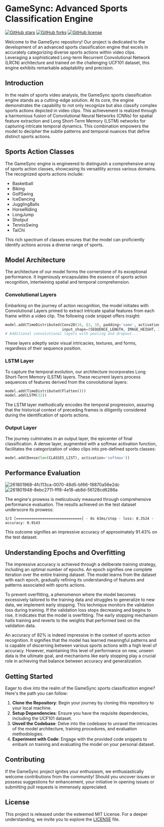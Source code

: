 # GameSync: Advanced Sports Classification Engine

[![GitHub stars](https://img.shields.io/github/stars/PiPlusTheta/EarthFinesse)](https://github.com/PiPlusTheta/GameSync/stargazers)
[![GitHub forks](https://img.shields.io/github/forks/PiPlusTheta/EarthFinesse)](https://github.com/PiPlusTheta/GameSync/network/members)
[![GitHub license](https://img.shields.io/github/license/PiPlusTheta/EarthFinesse)](https://github.com/PiPlusTheta/GameSync/blob/main/LICENSE)

Welcome to the GameSync repository! Our project is dedicated to the development of an advanced sports classification engine that excels in accurately categorizing diverse sports actions within video clips. Leveraging a sophisticated Long-term Recurrent Convolutional Network (LRCN) architecture and trained on the challenging UCF101 dataset, this engine exhibits remarkable adaptability and precision.

## Introduction

In the realm of sports video analysis, the GameSync sports classification engine stands as a cutting-edge solution. At its core, the engine demonstrates the capability to not only recognize but also classify complex sports actions depicted in video clips. This achievement is realized through a harmonious fusion of Convolutional Neural Networks (CNNs) for spatial feature extraction and Long Short-Term Memory (LSTM) networks for capturing intricate temporal dynamics. This combination empowers the model to decipher the subtle patterns and temporal nuances that define distinct sports actions.

## Sports Action Classes

The GameSync engine is engineered to distinguish a comprehensive array of sports action classes, showcasing its versatility across various domains. The recognized sports actions include:

- Basketball
- Biking
- GolfSwing
- IceDancing
- JugglingBalls
- HorseRiding
- LongJump
- Shotput
- TennisSwing
- TaiChi

This rich spectrum of classes ensures that the model can proficiently identify actions across a diverse range of sports.

## Model Architecture

The architecture of our model forms the cornerstone of its exceptional performance. It ingeniously encapsulates the essence of sports action recognition, intertwining spatial and temporal comprehension.

### Convolutional Layers

Embarking on the journey of action recognition, the model initiates with Convolutional Layers primed to extract intricate spatial features from each frame within a video clip. The following code snippet offers insight:

```python
model.add(TimeDistributed(Conv2D(16, (3, 3), padding='same', activation='relu'),
                          input_shape=(SEQUENCE_LENGTH, IMAGE_HEIGHT, IMAGE_WIDTH, 3)))
# Additional convolutional layers with pooling and dropout...
```

These layers adeptly seize visual intricacies, textures, and forms, regardless of their sequence position.

### LSTM Layer

To capture the temporal evolution, our architecture incorporates Long Short-Term Memory (LSTM) layers. These recurrent layers process sequences of features derived from the convolutional layers:

```python
model.add(TimeDistributed(Flatten()))
model.add(LSTM(32))
```

The LSTM layer methodically encodes the temporal progression, assuring that the historical context of preceding frames is diligently considered during the identification of sports actions.

### Output Layer

The journey culminates in an output layer, the epicenter of final classification. A dense layer, augmented with a softmax activation function, facilitates the categorization of video clips into pre-defined sports classes:

```python
model.add(Dense(len(CLASSES_LIST), activation='softmax'))
```

## Performance Evaluation
![261801968-4fc113ca-0070-48d5-bf66-18870a56e2dc](https://github.com/NiloyNath1215/GameSync/assets/68808227/de15d4d9-7dce-49b8-bfef-a76feb7e969c)
![261801948-8ebc2711-fff8-4e18-ab8d-56128cd6286a](https://github.com/NiloyNath1215/GameSync/assets/68808227/4833136d-a740-429b-8360-123cdcc1590b)

The engine's prowess is meticulously measured through comprehensive performance evaluation. The results achieved on the test dataset underscore its prowess:

```plaintext
3/3 [==============================] - 0s 63ms/step - loss: 0.3524 - accuracy: 0.9143
```

This outcome signifies an impressive accuracy of approximately 91.43% on the test dataset.

## Understanding Epochs and Overfitting

The impressive accuracy is achieved through a deliberate training strategy, including an optimal number of epochs. An epoch signifies one complete iteration over the entire training dataset. The model learns from the dataset with each epoch, gradually refining its understanding of features and patterns associated with sports actions.

To prevent overfitting, a phenomenon where the model becomes excessively tailored to the training data and struggles to generalize to new data, we implement early stopping. This technique monitors the validation loss during training. If the validation loss stops decreasing and begins to rise, it indicates that the model is overfitting. The early stopping mechanism halts training and reverts to the weights that performed best on the validation data.

An accuracy of 92% is indeed impressive in the context of sports action recognition. It signifies that the model has learned meaningful patterns and is capable of discerning between various sports actions with a high level of accuracy. However, maintaining this level of performance on new, unseen data is the ultimate goal, and mechanisms like early stopping play a crucial role in achieving that balance between accuracy and generalization.

## Getting Started

Eager to dive into the realm of the GameSync sports classification engine? Here's the path you can follow:

1. **Clone the Repository**: Begin your journey by cloning this repository to your local machine.
2. **Setup Dependencies**: Ensure you have the requisite dependencies, including the UCF101 dataset.
3. **Unveil the Codebase**: Delve into the codebase to unravel the intricacies of the model architecture, training procedures, and evaluation methodologies.
4. **Experiment with Code**: Engage with the provided code snippets to embark on training and evaluating the model on your personal dataset.

## Contributing

If the GameSync project ignites your enthusiasm, we enthusiastically welcome contributions from the community! Should you uncover issues or possess suggestions for enhancement, your initiative in opening issues or submitting pull requests is immensely appreciated.

## License

This project is released under the esteemed MIT License. For a deeper understanding, we invite you to explore the [LICENSE](LICENSE) file.
